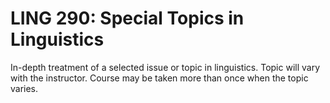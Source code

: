 # LING 290: Special Topics in Linguistics

In-depth treatment of a selected issue or topic in linguistics. Topic will vary with the instructor. Course may be taken more than once when the topic varies.
